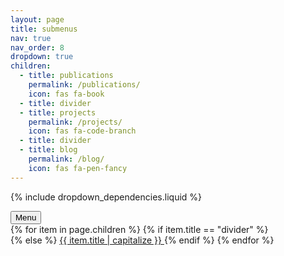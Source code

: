 ```yaml
---
layout: page
title: submenus
nav: true
nav_order: 8
dropdown: true
children:
  - title: publications
    permalink: /publications/
    icon: fas fa-book
  - title: divider
  - title: projects
    permalink: /projects/
    icon: fas fa-code-branch
  - title: divider
  - title: blog
    permalink: /blog/
    icon: fas fa-pen-fancy
---
```


{% include dropdown_dependencies.liquid %}

<div class="dropdown-container">
  <button class="dropdown-trigger">
    Menu
    <span class="dropdown-icon"></span>
  </button>
  
  <div class="dropdown-menu">
    {% for item in page.children %}
      {% if item.title == "divider" %}
        <div class="dropdown-divider"></div>
      {% else %}
        <a href="{{ item.permalink | relative_url }}" class="dropdown-item">
          <i class="{{ item.icon }}"></i>
          {{ item.title | capitalize }}
        </a>
      {% endif %}
    {% endfor %}
  </div>
</div>

